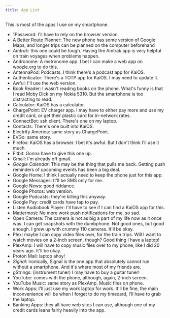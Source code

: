 ```yaml
---
title: App List
---
```


This is most of the apps I use on my smartphone.

* 1Password: I'll have to rely on the browser version
* A Better Route Planner: The new phone has some version of Google Maps,
  and longer trips can be planned on the computer beforehand
* *Amtrak*: this one could be tough. Having the Amtrak app is very helpful
  on train voyages when problems happen.
* Andronome: A metronome app. I bet I can make a web app on woozle.org to do this.
* AntennaPod: Podcasts. I think there's a podcast app for KaiOS.
* Authenticator: There's a TOTP app for KaiOS. I may need to update it.
* Awful: I'll use the web version.
* Book Reader: I wasn't reading books on the phone. What's funny is that
  I read Moby Dick on my Nokia 5310. But the smartphone is too distracting to read.
* Calculator: KaiOS has a calculator.
* ChargePoint: EV charger app. I may have to either pay more and use my credit card,
  or get their plastic card for in-network rates.
* ConnectBot: ssh client. There's one on my laptop.
* Contacts: There's one built into KaiOS.
* Electrify America: same story as ChargePoint.
* EVGo: same story.
* Firefox: KaiOS has a browser. I bet it's awful. But I don't think I'll use it much.
* Fitbit: Gonna have to give this one up.
* Gmail: I'm already off gmail.
* *Google Calendar*: This may be the thing that pulls me back.
  Getting push reminders of upcoming events has been a big deal.
* Google Home: I think I actually need to keep the phone just for this app.
* Google Messages: It'll be SMS only for me.
* Google News: good riddance.
* Google Photos: web version.
* Google Podcasts: they're killing this anyway.
* Google Pay: credit cards have tap to pay.
* Listen Audiobook Player: I'll have to see if I can find a KaiOS app for this.
* Mattermost: No more work push notifications for me, so sad.
* Open Camera: The camera is not as big a part of my life now as it once was.
  I can get snapshots with the dumbphone. Not good ones, but good enough.
  I grew up with crummy 110 cameras. It'll be okay.
* Plex: maybe I can copy video files over, for the train trips.
  Will I want to watch movies on a 2-inch screen, though?
  Good thing I have a laptop!
* PlexAmp: I will have to copy music files over to my phone, like I did 20 years ago.
  It'll be okay.
* Proton Mail: laptop ahoy!
* *Signal*: Ironically, Signal is the one app that absolutely cannot run without a smartphone.
  And it's where most of my friends are.
* gStrings: (instrument tuner) I may have to buy a guitar tuner!
* YouTube: comes with the phone, although, again, 2-inch screen.
* YouTube Music: same story as PlexAmp. Music files on phone.
* Work Apps: I'll just use my work laptop for work. It'll be fine,
  the main inconvenience will be when I forget to do my timecard,
  I'll have to grab the laptop.
* Banking Apps: they all have web sites I can use,
  although one of my credit cards leans fairly heavily into the app.





